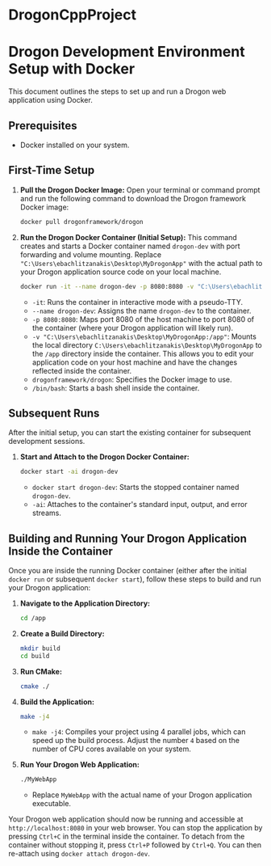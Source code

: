 # DrogonCppProject

# Drogon Development Environment Setup with Docker

This document outlines the steps to set up and run a Drogon web application using Docker.

## Prerequisites

* Docker installed on your system.

## First-Time Setup

1.  **Pull the Drogon Docker Image:**
    Open your terminal or command prompt and run the following command to download the Drogon framework Docker image:

    ```bash
    docker pull drogonframework/drogon
    ```

2.  **Run the Drogon Docker Container (Initial Setup):**
    This command creates and starts a Docker container named `drogon-dev` with port forwarding and volume mounting. Replace `"C:\Users\ebachlitzanakis\Desktop\MyDrogonApp"` with the actual path to your Drogon application source code on your local machine.

    ```bash
    docker run -it --name drogon-dev -p 8080:8080 -v "C:\Users\ebachlitzanakis\Desktop\MyDrogonApp:/app" drogonframework/drogon /bin/bash
    ```

    * `-it`: Runs the container in interactive mode with a pseudo-TTY.
    * `--name drogon-dev`: Assigns the name `drogon-dev` to the container.
    * `-p 8080:8080`: Maps port 8080 of the host machine to port 8080 of the container (where your Drogon application will likely run).
    * `-v "C:\Users\ebachlitzanakis\Desktop\MyDrogonApp:/app"`: Mounts the local directory `C:\Users\ebachlitzanakis\Desktop\MyDrogonApp` to the `/app` directory inside the container. This allows you to edit your application code on your host machine and have the changes reflected inside the container.
    * `drogonframework/drogon`: Specifies the Docker image to use.
    * `/bin/bash`: Starts a bash shell inside the container.

## Subsequent Runs

After the initial setup, you can start the existing container for subsequent development sessions.

1.  **Start and Attach to the Drogon Docker Container:**

    ```bash
    docker start -ai drogon-dev
    ```

    * `docker start drogon-dev`: Starts the stopped container named `drogon-dev`.
    * `-ai`: Attaches to the container's standard input, output, and error streams.

## Building and Running Your Drogon Application Inside the Container

Once you are inside the running Docker container (either after the initial `docker run` or subsequent `docker start`), follow these steps to build and run your Drogon application:

1.  **Navigate to the Application Directory:**

    ```bash
    cd /app
    ```

2.  **Create a Build Directory:**

    ```bash
    mkdir build
    cd build
    ```

3.  **Run CMake:**

    ```bash
    cmake ./
    ```

4.  **Build the Application:**

    ```bash
    make -j4
    ```

    * `make -j4`: Compiles your project using 4 parallel jobs, which can speed up the build process. Adjust the number `4` based on the number of CPU cores available on your system.

5.  **Run Your Drogon Web Application:**

    ```bash
    ./MyWebApp
    ```

    * Replace `MyWebApp` with the actual name of your Drogon application executable.

Your Drogon web application should now be running and accessible at `http://localhost:8080` in your web browser. You can stop the application by pressing `Ctrl+C` in the terminal inside the container. To detach from the container without stopping it, press `Ctrl+P` followed by `Ctrl+Q`. You can then re-attach using `docker attach drogon-dev`.
